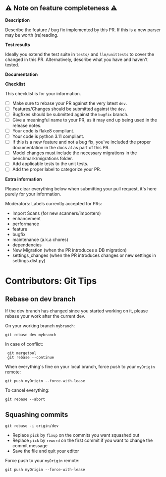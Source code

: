 ## :warning: Note on feature completeness :warning:

**Description**

Describe the feature / bug fix implemented by this PR.
If this is a new parser may be worth (re)reading.

**Test results**

Ideally you extend the test suite in `tests/` and `llm/unittests` to cover the changed in this PR.
Alternatively, describe what you have and haven't tested.

**Documentation**

**Checklist**

This checklist is for your information.

- [ ] Make sure to rebase your PR against the very latest `dev`.
- [ ] Features/Changes should be submitted against the `dev`.
- [ ] Bugfixes should be submitted against the `bugfix` branch.
- [ ] Give a meaningful name to your PR, as it may end up being used in the release notes.
- [ ] Your code is flake8 compliant.
- [ ] Your code is python 3.11 compliant.
- [ ] If this is a new feature and not a bug fix, you've included the proper documentation in the docs at as part of this PR.
- [ ] Model changes must include the necessary migrations in the benchmark/migrations folder.
- [ ] Add applicable tests to the unit tests.
- [ ] Add the proper label to categorize your PR.

**Extra information**

Please clear everything below when submitting your pull request, it's here purely for your information.

Moderators: Labels currently accepted for PRs:
- Import Scans (for new scanners/importers)
- enhancement
- performance
- feature
- bugfix
- maintenance (a.k.a chores)
- dependencies
- New Migration (when the PR introduces a DB migration)
- settings_changes (when the PR introduces changes or new settings in settings.dist.py)

# Contributors: Git Tips
## Rebase on dev branch
If the dev branch has changed since you started working on it, please rebase your work after the current dev.

On your working branch `mybranch`:
```
git rebase dev mybranch
```
In case of conflict:
```
 git mergetool
 git rebase --continue
 ```

When everything's fine on your local branch, force push to your `myOrigin` remote:
```
git push myOrigin --force-with-lease
```

To cancel everything:
```
git rebase --abort
```


## Squashing commits
```
git rebase -i origin/dev
```
- Replace `pick` by `fixup` on the commits you want squashed out
- Replace `pick` by `reword` on the first commit if you want to change the commit message
- Save the file and quit your editor

Force push to your `myOrigin` remote:
```
git push myOrigin --force-with-lease
```
